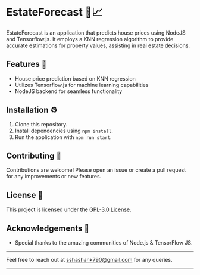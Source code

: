 # EstateForecast 🏡📈

EstateForecast is an application that predicts house prices using NodeJS and Tensorflow.js. It employs a KNN regression algorithm to provide accurate estimations for property values, assisting in real estate decisions.

## Features 🌟

- House price prediction based on KNN regression
- Utilizes Tensorflow.js for machine learning capabilities
- NodeJS backend for seamless functionality

## Installation ⚙️

1. Clone this repository.
2. Install dependencies using `npm install`.
3. Run the application with `npm run start`.

## Contributing 🤝

Contributions are welcome! Please open an issue or create a pull request for any improvements or new features.

## License 📄

This project is licensed under the [GPL-3.0 License](LICENSE).

## Acknowledgements 🙏

- Special thanks to the amazing communities of Node.js & TensorFlow JS.

---

Feel free to reach out at [sshashank790@gmail.com](mailto:sshashank790@gmail.com) for any queries.

---
